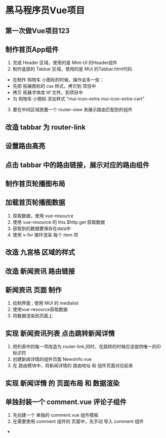# 黑马程序员Vue项目
## 第一次做Vue项目123

## 制作首页App组件
1. 完成 Header 区域，使用的是 Mint-UI 的Header组件
2. 制作底部的 Tabbar 区域，使用的是 MUI 的Tabbar.html代码
  + 在制作 购物车 小图标的时候，操作会多一些：
  + 先把 拓展图标的 css 样式，拷贝到 项目中
  + 拷贝 拓展字体库 ttf 文件，到项目中
  + 为 购物车 小图标 添加样式 "mui-icon-extra mui-icon-extra-cart"
3. 要在中间区域放置一个 router-view 来展示路由匹配到的组件

## 改造 tabbar 为 router-link

## 设置路由高亮

## 点击 tabbar 中的路由链接，展示对应的路由组件

## 制作首页轮播图布局

## 加载首页轮播图数据
1. 获取数据，使用 vue-resource
2. 使用 vue-resource 的 this.$http.get 获取数据
3. 获取到的数据要保存在data中
4. 使用 v-for 循环渲染 每个 item 项


## 改造 九宫格 区域的样式

## 改造 新闻资讯 路由链接

## 新闻资讯 页面 制作
1. 绘制界面 , 使用 MUI 的 medialist
2. 使用vue-resource获取数据
3. 将数据渲染到页面上

## 实现 新闻资讯列表 点击跳转新闻详情
1. 把列表中的每一项改造为 router-link,同时，在跳转的时候应该提供唯一的ID标识符
2. 创建新闻详情的组件页面 NewsInfo.vue
3. 在 路由模块中，将新闻详情的 路由地址 和 组件页面对应起来

## 实现 新闻详情 的 页面布局 和 数据渲染

## 单独封装一个 comment.vue 评论子组件
1. 先创建一个 单独的 comment.vue 组件模板
2. 在需要使用 comment 组件的 页面中，先手动 导入 comment 组件
  + 
